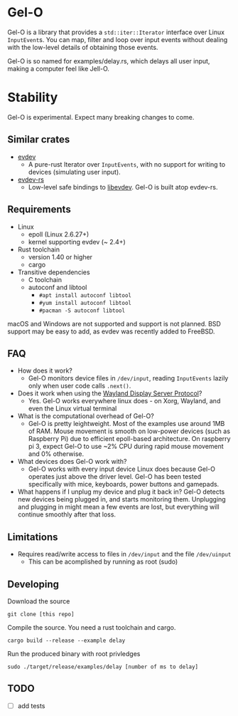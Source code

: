 # Gel-O

Gel-O is a library that provides a `std::iter::Iterator` interface over Linux `InputEvent`s. You can map, filter and loop over input events without dealing with the low-level details of obtaining those events.

Gel-O is so named for examples/delay.rs, which delays all user input, making a computer feel like Jell-O.

# Stability

Gel-O is experimental. Expect many breaking changes to come.

## Similar crates

- [evdev](https://github.com/emberian/evdev)
    - A pure-rust Iterator over `InputEvents`, with no support for writing to devices (simulating user input).
- [evdev-rs](https://github.com/ndesh26/evdev-rs)
    - Low-level safe bindings to [libevdev](https://www.freedesktop.org/wiki/Software/libevdev/). Gel-O is built atop evdev-rs.

## Requirements

- Linux
    - epoll (Linux 2.6.27+)
    - kernel supporting evdev (~ 2.4+)
- Rust toolchain
    - version 1.40 or higher
    - cargo
- Transitive dependencies
    - C toolchain
    - autoconf and libtool
        - `#apt install autoconf libtool`
        - `#yum install autoconf libtool`
        - `#pacman -S autoconf libtool`

macOS and Windows are not supported and support is not planned. BSD support may be easy to add, as evdev was recently added to FreeBSD.

## FAQ

- How does it work?
    - Gel-O monitors device files in `/dev/input`, reading `InputEvents` lazily only when user code calls `.next()`.
- Does it work when using the [Wayland Display Server Protocol](https://wayland.freedesktop.org/)?
    - Yes. Gel-O works everywhere linux does - on Xorg, Wayland, and even the Linux virtual terminal
- What is the computational overhead of Gel-O?
    - Gel-O is pretty leightweight. Most of the examples use around 1MB of RAM. Mouse movement is smooth on low-power devices (such as Raspberry Pi) due to efficient epoll-based architecture. On raspberry pi 3, expect Gel-O to use ~2% CPU during rapid mouse movement and 0% otherwise.
- What devices does Gel-O work with?
    - Gel-O works with every input device Linux does because Gel-O operates just above the driver level. Gel-O has been tested specifically with mice, keyboards, power buttons and gamepads.
- What happens if I unplug my device and plug it back in?
    Gel-O detects new devices being plugged in, and starts monitoring them. Unplugging and plugging in might mean a few events are lost, but everything will continue smoothly after that loss.

## Limitations

- Requires read/write access to files in `/dev/input` and the file `/dev/uinput`
    - This can be acomplished by running as root (sudo)

## Developing

Download the source
```
git clone [this repo]
```
Compile the source. You need a rust toolchain and cargo.
```
cargo build --release --example delay
```
Run the produced binary with root privledges
```
sudo ./target/release/examples/delay [number of ms to delay]
```

## TODO
- [ ] add tests